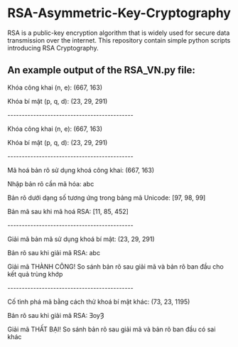 # RSA-Asymmetric-Key-Cryptography
RSA is a public-key encryption algorithm that is widely used for secure data transmission over the internet. This repository contain simple python scripts introducing RSA Cryptography.
## An example output of the RSA_VN.py file:
<p>Khóa công khai (n, e): (667, 163)</p>
<p>Khóa bí mật (p, q, d): (23, 29, 291)</p>
<p>--------------------------------------------</p>
<p>Khóa công khai (n, e): (667, 163)</p>
<p>Khóa bí mật (p, q, d): (23, 29, 291)</p>
<p>--------------------------------------------</p>
<p>Mã hoá bản rõ sử dụng khoá công khai: (667, 163)</p>
<p>Nhập bản rõ cần mã hóa: abc</p>
<p>Bản rõ dưới dạng số tương ứng trong bảng mã Unicode: [97, 98, 99]</p>
<p>Bản mã sau khi mã hoá RSA: [11, 85, 452]</p>
<p>--------------------------------------------</p>
<p>Giải mã bản mã sử dụng khoá bí mật: (23, 29, 291)</p>
<p>Bản rõ sau khi giải mã RSA: abc</p>
<p>Giải mã THÀNH CÔNG! So sánh bản rõ sau giải mã và bản rõ ban đầu cho kết quả trùng khớp</p>
<p>--------------------------------------------</p>
<p>Cố tình phá mã bằng cách thử khoá bí mật khác: (73, 23, 1195)</p>
<p>Bản rõ sau khi giải mã RSA: ƎѹȜ</p>
<p>Giải mã THẤT BẠI! So sánh bản rõ sau giải mã và bản rõ ban đầu có sai khác</p>
